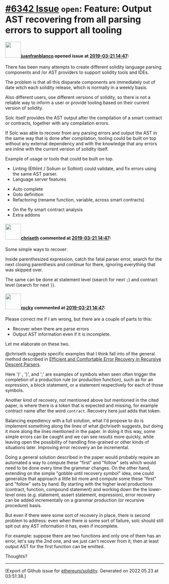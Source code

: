 # [\#6342 Issue](https://github.com/ethereum/solidity/issues/6342) `open`: Feature: Output AST recovering from all parsing errors to support all tooling

#### <img src="https://avatars.githubusercontent.com/u/562371?u=a24692821d9708e05f0cf297f8cd81b665df41f4&v=4" width="50">[juanfranblanco](https://github.com/juanfranblanco) opened issue at [2019-03-21 14:47](https://github.com/ethereum/solidity/issues/6342):

There has been many attempts to create different solidity language parsing components and /or AST providers to support solidity tools and IDEs. 

The problem is that all this disparate components are immediately out of date witch each solidity release, which is normally in a weekly basis.

Also different users, use different versions of solidity, so there is not a reliable way to inform a user or provide tooling based on their current version of solidity.

Solc itself provides the AST output after the compilation of a smart contract or contracts, together with any compilation errors. 

If Solc was able to recover from any parsing errors and output the AST in the same way that is done after compilation, tooling could be built on top without any external dependency and with the knowledge that any errors are inline with the current version of solidity itself.

Example of usage or tools that could be built on top.

* Linting (Ethlint / Solium or Solhint) could validate, and fix errors using the same AST parser.
* Language server features
- Auto complete
- Goto definition
- Refactoring (rename function, variable, across smart contracts)
* On the fly smart contract analysis 
* Extra addons


#### <img src="https://avatars.githubusercontent.com/u/9073706?v=4" width="50">[chriseth](https://github.com/chriseth) commented at [2019-03-21 14:47](https://github.com/ethereum/solidity/issues/6342#issuecomment-475293414):

Some simple ways to recover:

Inside parenthesized expression, catch the fatal parser error, search for the next closing parenthesis and continue for there, ignoring everything that was skipped over.

The same can be done at statement level (search for next `;`) and contract level (search for next `}`).

#### <img src="https://avatars.githubusercontent.com/u/8851?v=4" width="50">[rocky](https://github.com/rocky) commented at [2019-03-21 14:47](https://github.com/ethereum/solidity/issues/6342#issuecomment-476451313):

Please correct me if I am wrong, but there are a couple of parts to this:

* Recover when there are parse errors
* Output AST information even if it is incomplete.

Let me elaborate on these two. 

@chriseth suggests specific examples that I think fall into of the general method described in [Efficient and Comfortable Error Recovery in Recursive Descent Parsers](https://pdfs.semanticscholar.org/8ec1/6b0f5d9fd4ebb3dd5a5d2ce5c85df382c9c5.pdf?_ga=2.66202926.1641430271.1553456907-1338304767.1553456907).

Here ')' , '}', and ';' are examples of symbols when seen often trigger the completion of a production rule (or production function), such as for an expression, a block statement, or a statement respectively for each of those symbols.

Another kind of recovery, not mentioned above but mentioned in the cited paper, is where there is a token that is expected and missing, for example contract name after the word `contract`. Recovery here just adds that token.

Balancing expediency with a full solution, what I'd propose to do is implement something along the lines of what @chriseth suggests, but doing it more along the lines mentioned in the paper. In doing it this way, some simple errors can be caught and we can see results more quickly, while leaving open the possibility of handling fine-grained or other kinds of situations later. Improving error recovery an be incremental.

Doing a general solution described in the paper would probably require an automated a way to compute these "first" and "follow" sets which would need to be done every time the grammar changes.  On the other hand, extending on the simple "gobble until recovery symbol" idea, one could generalize that approach a little bit more and compute some these "first" and "follow" sets by hand. By starting with the higher level productions (contract, function, compound statement) and working down the the lower-level ones (e.g. statement, assert statement, expression),  error recovery can be added incrementally on a grammar production (or recursive procedure)  basis.

But even if there were some sort of recovery in place, there is second problem to address: even when there _is_ some sort of failure, solc should still spit out any AST information it has, even if incomplete. 

For example: suppose there are two functions and only one of them has an error, let's say the 2nd one, and we just can't recover from it, then at least output AST for the first function can be emitted.

Thoughts?


-------------------------------------------------------------------------------



[Export of Github issue for [ethereum/solidity](https://github.com/ethereum/solidity). Generated on 2022.05.23 at 03:51:38.]
